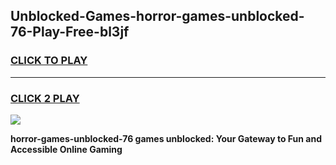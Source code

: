 
## Unblocked-Games-horror-games-unblocked-76-Play-Free-bl3jf
<h3>
<a href="https://premium76.site?title=horror-games-unblocked-76&ref=20A">CLICK TO PLAY</a></h3>
<hr>

<h3>
<a href="https://premium76.site?title=horror-games-unblocked-76&ref=20A">CLICK 2 PLAY</a>
  
</h3>

<a href="https://premium76.site?title=horror-games-unblocked-76&ref=20A"><img src="https://clearcache.store/games.png"></a>


**horror-games-unblocked-76 games unblocked: Your Gateway to Fun and Accessible Online Gaming**
